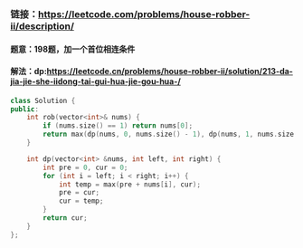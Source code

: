 ### 链接：https://leetcode.com/problems/house-robber-ii/description/

#### 题意：198题，加一个首位相连条件

#### 解法：dp:https://leetcode.cn/problems/house-robber-ii/solution/213-da-jia-jie-she-iidong-tai-gui-hua-jie-gou-hua-/

```c++
class Solution {
public:
    int rob(vector<int>& nums) {
        if (nums.size() == 1) return nums[0];
        return max(dp(nums, 0, nums.size() - 1), dp(nums, 1, nums.size()));
    }

    int dp(vector<int> &nums, int left, int right) {
        int pre = 0, cur = 0;
        for (int i = left; i < right; i++) {
            int temp = max(pre + nums[i], cur);
            pre = cur;
            cur = temp;
        }
        return cur;
    }
};
```

